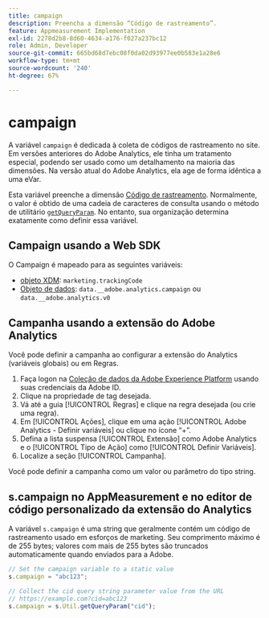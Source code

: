 ```yaml
---
title: campaign
description: Preencha a dimensão “Código de rastreamento”.
feature: Appmeasurement Implementation
exl-id: 2278d2b8-8d60-4634-a176-f027a237bc12
role: Admin, Developer
source-git-commit: 665bd68d7ebc08f0da02d93977ee0b583e1a28e6
workflow-type: tm+mt
source-wordcount: '240'
ht-degree: 67%

---
```


# campaign

A variável `campaign` é dedicada à coleta de códigos de rastreamento no site. Em versões anteriores do Adobe Analytics, ele tinha um tratamento especial, podendo ser usado como um detalhamento na maioria das dimensões. Na versão atual do Adobe Analytics, ela age de forma idêntica a uma eVar.

Esta variável preenche a dimensão [Código de rastreamento](/help/components/dimensions/tracking-code.md). Normalmente, o valor é obtido de uma cadeia de caracteres de consulta usando o método de utilitário [`getQueryParam`](/help/implement/vars/plugins/getqueryparam.md). No entanto, sua organização determina exatamente como definir essa variável.

## Campaign usando a Web SDK

O Campaign é mapeado para as seguintes variáveis:

* [objeto XDM](/help/implement/aep-edge/xdm-var-mapping.md): `marketing.trackingCode`
* [Objeto de dados](/help/implement/aep-edge/data-var-mapping.md): `data.__adobe.analytics.campaign` ou `data.__adobe.analytics.v0`

## Campanha usando a extensão do Adobe Analytics

Você pode definir a campanha ao configurar a extensão do Analytics (variáveis globais) ou em Regras.

1. Faça logon na [Coleção de dados da Adobe Experience Platform](https://experience.adobe.com/data-collection) usando suas credenciais da Adobe ID.
2. Clique na propriedade de tag desejada.
3. Vá até a guia [!UICONTROL Regras] e clique na regra desejada (ou crie uma regra).
4. Em [!UICONTROL Ações], clique em uma ação [!UICONTROL Adobe Analytics - Definir variáveis] ou clique no ícone “+”.
5. Defina a lista suspensa [!UICONTROL Extensão] como Adobe Analytics e o [!UICONTROL Tipo de Ação] como [!UICONTROL Definir Variáveis].
6. Localize a seção [!UICONTROL Campanha].

Você pode definir a campanha como um valor ou parâmetro do tipo string.

## s.campaign no AppMeasurement e no editor de código personalizado da extensão do Analytics

A variável `s.campaign` é uma string que geralmente contém um código de rastreamento usado em esforços de marketing. Seu comprimento máximo é de 255 bytes; valores com mais de 255 bytes são truncados automaticamente quando enviados para a Adobe.

```js
// Set the campaign variable to a static value
s.campaign = "abc123";

// Collect the cid query string parameter value from the URL
// https://example.com?cid=abc123
s.campaign = s.Util.getQueryParam("cid");
```
